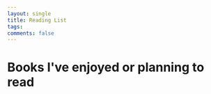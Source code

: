```yaml
---
layout: single
title: Reading List
tags: 
comments: false
---
```


# Books I've enjoyed or planning to read